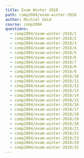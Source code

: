 ```yaml
---
title: Exam Winter 2018
path: comp2804/exam-winter-2018
author: Michiel Smid
course: comp2804
questions:
  - comp2804/exam-winter-2018/1
  - comp2804/exam-winter-2018/2
  - comp2804/exam-winter-2018/3
  - comp2804/exam-winter-2018/4
  - comp2804/exam-winter-2018/5
  - comp2804/exam-winter-2018/6
  - comp2804/exam-winter-2018/7
  - comp2804/exam-winter-2018/8
  - comp2804/exam-winter-2018/9
  - comp2804/exam-winter-2018/10
  - comp2804/exam-winter-2018/11
  - comp2804/exam-winter-2018/12
  - comp2804/exam-winter-2018/13
  - comp2804/exam-winter-2018/14
  - comp2804/exam-winter-2018/15
  - comp2804/exam-winter-2018/16
  - comp2804/exam-winter-2018/17
  - comp2804/exam-winter-2018/18
  - comp2804/exam-winter-2018/19
  - comp2804/exam-winter-2018/20
  - comp2804/exam-winter-2018/21
  - comp2804/exam-winter-2018/22
  - comp2804/exam-winter-2018/23
  - comp2804/exam-winter-2018/24
  - comp2804/exam-winter-2018/25
---
```

